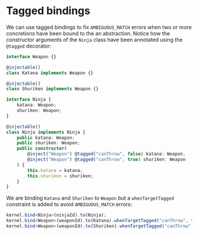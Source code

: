 # Tagged bindings

We can use tagged bindings to fix `AMBIGUOUS_MATCH` errors when two or more
concretions have been bound to the an abstraction. Notice how the  constructor
arguments of the `Ninja` class have been annotated using the `@tagged` decorator:

```ts
interface Weapon {}

@injectable()
class Katana implements Weapon {}

@injectable()
class Shuriken implements Weapon {}

interface Ninja {
    katana: Weapon;
    shuriken: Weapon;
}

@injectable()
class Ninja implements Ninja {
    public katana: Weapon;
    public shuriken: Weapon;
    public constructor(
        @inject("Weapon") @tagged("canThrow", false) katana: Weapon,
        @inject("Weapon") @tagged("canThrow", true) shuriken: Weapon
    ) {
        this.katana = katana;
        this.shuriken = shuriken;
    }
}
```

We are binding `Katana` and `Shuriken` to `Weapon` but a `whenTargetTagged`
constraint is added to avoid `AMBIGUOUS_MATCH` errors:

```ts
kernel.bind<Ninja>(ninjaId).to(Ninja);
kernel.bind<Weapon>(weaponId).to(Katana).whenTargetTagged("canThrow", false);
kernel.bind<Weapon>(weaponId).to(Shuriken).whenTargetTagged("canThrow", true);
```
